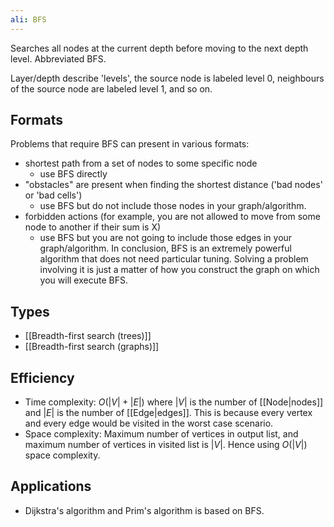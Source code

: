 ```yaml
---
ali: BFS
---
```


Searches all nodes at the current depth before moving to the next depth level. Abbreviated BFS.

Layer/depth describe 'levels', the source node is labeled level 0, neighbours of the source node are labeled level 1, and so on.
## Formats
Problems that require BFS can present in various formats:
- shortest path from a set of nodes to some specific node
	- use BFS directly
- "obstacles" are present when finding the shortest distance ('bad nodes' or 'bad cells') 
	- use BFS but do not include those nodes in your graph/algorithm.
- forbidden actions (for example, you are not allowed to move from some node to another if their sum is X) 
	- use BFS but you are not going to include those edges in your graph/algorithm.
In conclusion, BFS is an extremely powerful algorithm that does not need particular tuning. Solving a problem involving it is just a matter of how you construct the graph on which you will execute BFS.
## Types
- [[Breadth-first search (trees)]]
- [[Breadth-first search (graphs)]]
## Efficiency
- Time complexity: $O(|V|+|E|)$ where $|V|$ is the number of [[Node|nodes]] and $|E|$ is the number of [[Edge|edges]]. This is because every vertex and every edge would be visited in the worst case scenario.
- Space complexity: Maximum number of vertices in output list, and maximum number of vertices in visited list is $|V|$. Hence using $O(|V|)$ space complexity.
## Applications
- Dijkstra's algorithm and Prim's algorithm is based on BFS.